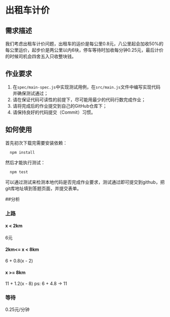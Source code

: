 # 出租车计价

## 需求描述

我们考虑出租车计价问题，出租车的运价是每公里0.8元，八公里起会加收50%的每公里运价，起步价是两公里以内6块，停车等待时加收每分钟0.25元，最后计价的时候司机会四舍五入只收整块钱。

## 作业要求

1. 在```spec/main-spec.js```中实现测试用例，在```src/main.js```文件中编写实现代码并确保测试通过；
2. 请在保证代码可读性的前提下，尽可能用最少的代码行数完成作业；
3. 请将完成后的作业提交到自己的GitHub仓库下；
4. 请保持良好的代码提交（Commit）习惯。

## 如何使用

首先初次下载完需要安装依赖：
```
  npm install
```

然后才能执行测试：

```
  npm test
```

可以通过测试来检测本地代码是否完成作业要求，测试通过即可提交到github，把git库地址填到答题页面，并提交表单。

##分析

### 上路

#### x < 2km

6元

#### 2km<= x < 8km

6 + 0.8(x - 2)

#### x >= 8km

11 + 1.2(x - 8)  ps: 6 + 4.8 -> 11

### 等待

0.25元/分钟


